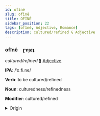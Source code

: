 ```yaml
---
id: ofînê
slug: ofînê
title: OFİNÊ
sidebar_position: 22
tags: [ofînê, Adjective, Romance]
description: cultured/refined § Adjective
---
```


### ofînê&emsp;<span kind="abugida">ɽɤɟƨʇ</span>

*cultured/refined* **§** [Adjective](../../tags/Adjective)

**IPA**: /ˈɑ.fi.ne/

**Verb**: to be cultured/refined

**Noun**: culturedness/refinedness

**Modifier**: cultured/refined

<details>
    <summary>Origin</summary>
    French affiné /a.fi.ne/<br/>
    <em>Romance Language Family</em>
</details>